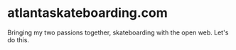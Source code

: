 atlantaskateboarding.com
========================

Bringing my two passions together, skateboarding with the open web. Let's do this.
